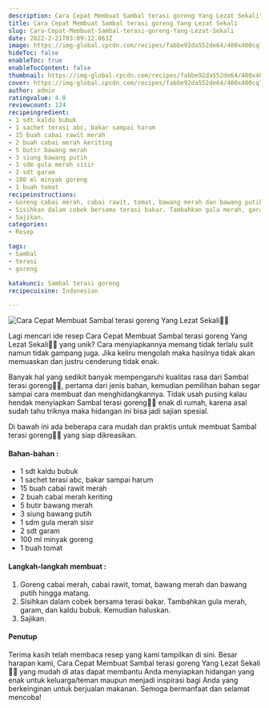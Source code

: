 ```yaml
---
description: Cara Cepat Membuat Sambal terasi goreng Yang Lezat Sekali"
title: Cara Cepat Membuat Sambal terasi goreng Yang Lezat Sekali
slug: Cara-Cepat-Membuat-Sambal-terasi-goreng-Yang-Lezat-Sekali
date: 2022-2-21T03:09:12.063Z
image: https://img-global.cpcdn.com/recipes/fabbe92da552de64/400x400cq70/photo.jpg
hideToc: false
enableToc: true
enableTocContent: false
thumbnail: https://img-global.cpcdn.com/recipes/fabbe92da552de64/400x400cq70/photo.jpg
cover: https://img-global.cpcdn.com/recipes/fabbe92da552de64/400x400cq70/photo.jpg
author: admin
ratingvalue: 4.8
reviewcount: 124
recipeingredient:
- 1 sdt kaldu bubuk
- 1 sachet terasi abc, bakar sampai harum
- 15 buah cabai rawit merah
- 2 buah cabai merah keriting
- 5 butir bawang merah
- 3 siung bawang putih
- 1 sdm gula merah sisir
- 2 sdt garam
- 100 ml minyak goreng
- 1 buah tomat
recipeinstructions:
- Goreng cabai merah, cabai rawit, tomat, bawang merah dan bawang putih hingga matang.
- Sisihkan dalam cobek bersama terasi bakar. Tambahkan gula merah, garam, dan kaldu bubuk. Kemudian haluskan.
- Sajikan.
categories:
- Resep

tags:
- Sambal
- terasi
- goreng

katakunci: Sambal terasi goreng
recipecuisine: Indonesian

---
```


![Cara Cepat Membuat Sambal terasi goreng Yang Lezat Sekali👩‍🍳](https://img-global.cpcdn.com/recipes/fabbe92da552de64/400x400cq70/photo.jpg)

Lagi mencari ide resep Cara Cepat Membuat Sambal terasi goreng Yang Lezat Sekali👩‍🍳 yang unik? Cara menyiapkannya memang tidak terlalu sulit namun tidak gampang juga. Jika keliru mengolah maka hasilnya tidak akan memuaskan dan justru cenderung tidak enak.

Banyak hal yang sedikit banyak mempengaruhi kualitas rasa dari Sambal terasi goreng👩‍🍳, pertama dari jenis bahan, kemudian pemilihan bahan segar sampai cara membuat dan menghidangkannya. Tidak usah pusing kalau hendak menyiapkan Sambal terasi goreng👩‍🍳 enak di rumah, karena asal sudah tahu triknya maka hidangan ini bisa jadi sajian spesial.

Di bawah ini ada beberapa cara mudah dan praktis untuk membuat Sambal terasi goreng👩‍🍳 yang siap dikreasikan.

<!--inarticleads1-->

#### Bahan-bahan :

- 1 sdt kaldu bubuk
- 1 sachet terasi abc, bakar sampai harum
- 15 buah cabai rawit merah
- 2 buah cabai merah keriting
- 5 butir bawang merah
- 3 siung bawang putih
- 1 sdm gula merah sisir
- 2 sdt garam
- 100 ml minyak goreng
- 1 buah tomat

<!--inarticleads2-->

#### Langkah-langkah membuat :

1. Goreng cabai merah, cabai rawit, tomat, bawang merah dan bawang putih hingga matang.
1. Sisihkan dalam cobek bersama terasi bakar. Tambahkan gula merah, garam, dan kaldu bubuk. Kemudian haluskan.
1. Sajikan.

#### Penutup

Terima kasih telah membaca resep yang kami tampilkan di sini. Besar harapan kami, Cara Cepat Membuat Sambal terasi goreng Yang Lezat Sekali👩‍🍳 yang mudah di atas dapat membantu Anda menyiapkan hidangan yang enak untuk keluarga/teman maupun menjadi inspirasi bagi Anda yang berkeinginan untuk berjualan makanan. Semoga bermanfaat dan selamat mencoba!